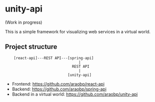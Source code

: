 # unity-api

(Work in progress)

This is a simple framework for visualizing web services in a virtual world.

## Project structure

```
    [react-api]---REST API---[spring-api]
                                  |
                               REST API
                                  |
                             [unity-api]
```

- Frontend: https://github.com/araobp/react-api
- Backend: https://github.com/araobp/spring-api
- Backend in a virtual world: https://github.com/araobp/unity-api



